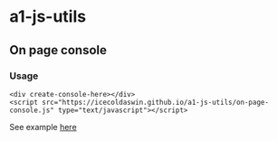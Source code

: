 # a1-js-utils

## On page console
### Usage
```
<div create-console-here></div>
<script src="https://icecoldaswin.github.io/a1-js-utils/on-page-console.js" type="text/javascript"></script>
```
See example [here](https://icecoldaswin.github.io/a1-js-utils/index.html)
